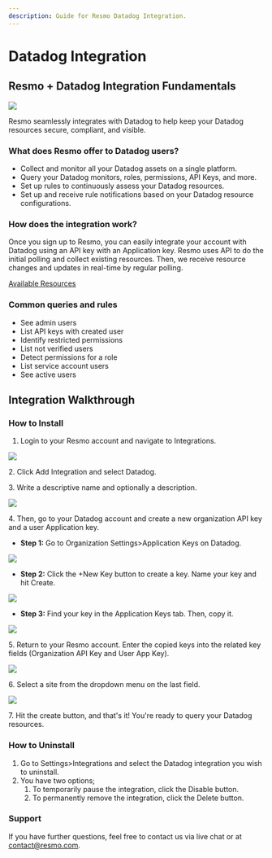 ```yaml
---
description: Guide for Resmo Datadog Integration.
---
```


# Datadog Integration

## Resmo + Datadog Integration Fundamentals

![](../.gitbook/assets/datadog-logo.png)

Resmo seamlessly integrates with Datadog to help keep your Datadog resources secure, compliant, and visible.

### What does Resmo offer to Datadog users?

* Collect and monitor all your Datadog assets on a single platform.
* Query your Datadog monitors, roles, permissions, API Keys, and more.
* Set up rules to continuously assess your Datadog resources.
* Set up and receive rule notifications based on your Datadog resource configurations.

### How does the integration work?

Once you sign up to Resmo, you can easily integrate your account with Datadog using an API key with an Application key. Resmo uses API to do the initial polling and collect existing resources. Then, we receive resource changes and updates in real-time by regular polling.

[Available Resources](https://docs.resmo.com/resources/datadog)

### Common queries and rules

* See admin users
* List API keys with created user
* Identify restricted permissions
* List not verified users
* Detect permissions for a role
* List service account users
* See active users

## Integration Walkthrough

### **How to Install**

1. Login to your Resmo account and navigate to Integrations.

![](<../.gitbook/assets/integrations (2).png>)

2\. Click Add Integration and select Datadog.

3\. Write a descriptive name and optionally a description.

![](../.gitbook/assets/datadog.png)

4\. Then, go to your Datadog account and create a new organization API key and a user Application key.

* **Step 1:** Go to Organization Settings>Application Keys on Datadog.

![](../.gitbook/assets/datadog-key-id.jpg)

* **Step 2:** Click the +New Key button to create a key. Name your key and hit Create.

![](../.gitbook/assets/new-test-key-datadog.png)

* **Step 3:** Find your key in the Application Keys tab. Then, copy it.

![](../.gitbook/assets/datadog-api-key.jpg)

5\. Return to your Resmo account. Enter the copied keys into the related key fields (Organization API Key and User App Key).

![](../.gitbook/assets/key-fields.png)

6\. Select a site from the dropdown menu on the last field.&#x20;

![](../.gitbook/assets/select-a-site.png)

7\. Hit the create button, and that's it! You're ready to query your Datadog resources.

### **How to Uninstall**

1. Go to Settings>Integrations and select the Datadog integration you wish to uninstall.
2. You have two options;
   1. To temporarily pause the integration, click the Disable button.
   2. To permanently remove the integration, click the Delete button.

### Support

If you have further questions, feel free to contact us via live chat or at contact@resmo.com.
